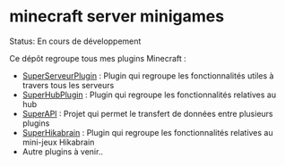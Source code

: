 # minecraft server minigames

Status: En cours de développement

Ce dépôt regroupe tous mes plugins Minecraft :

- [SuperServeurPlugin](https://github.com/samyeuh/superserveur) : Plugin qui regroupe les fonctionnalités utiles à travers tous les serveurs
- [SuperHubPlugin](https://github.com/samyeuh/superhub) : Plugin qui regroupe les fonctionnalités relatives au hub
- [SuperAPI](https://github.com/samyeuh/superapi) : Projet qui permet le transfert de données entre plusieurs plugins
- [SuperHikabrain](https://github.com/samyeuh/superhikabrain) : Plugin qui regroupe les fonctionnalités relatives au mini-jeux Hikabrain
- Autre plugins à venir..


